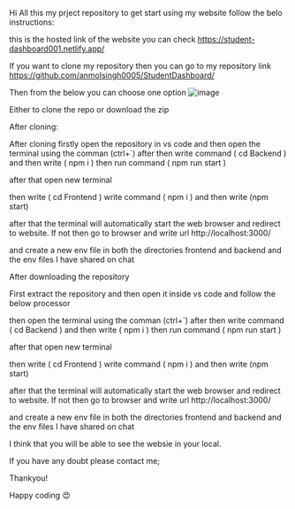 Hi All this my prject repository to get start using my website follow the belo instructions:

this is the hosted link of the website you can check https://student-dashboard001.netlify.app/

If you want to clone my repository then you can go to my repository link https://github.com/anmolsingh0005/StudentDashboard/

Then from the below you can choose one option 
![image](https://github.com/anmolsingh0005/StudentDashboard/assets/112610338/36864309-b149-4b05-aee6-92f2f4688ac0)

Either to clone the repo or download the zip

After cloning:

After cloning
firstly open the repository in vs code and then open the terminal using the comman (ctrl+`)
after then write command ( cd Backend ) and then write ( npm i )
then run command  ( npm run start )

after that open new terminal

then write ( cd Frontend )
write command ( npm i ) and then write (npm start)

after that the terminal will automatically start the web browser and redirect to website.
If not then go to browser and write url http://localhost:3000/

and create a new env file in both the directories frontend and backend and the env files I have shared on chat

After downloading the repository

First extract the repository and then open it inside vs code and follow the below processor

 then open the terminal using the comman (ctrl+`)
after then write command ( cd Backend ) and then write ( npm i )
then run command  ( npm run start )

after that open new terminal

then write ( cd Frontend )
write command ( npm i ) and then write (npm start)

after that the terminal will automatically start the web browser and redirect to website.
If not then go to browser and write url http://localhost:3000/

and create a new env file in both the directories frontend and backend and the env files I have shared on chat

I think that you will be able to see the websie in your local.

If you have any doubt please contact me;

Thankyou!

Happy coding 😍

